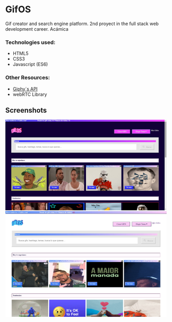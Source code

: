 # GifOS
 Gif creator and search engine platform. 2nd proyect in the full stack web development career. Acámica

 ### Technologies used:
 <ul>
    <li>HTML5</li>
    <li>CSS3</li>
    <li>Javascript (ES6)</li>
 </ul>
 <h3>Other Resources:</h3>
 <ul>
    <li><a href="https://developers.giphy.com/branch/master/docs/api/" target="_blank">Giphy´s API</a></li>
    <li>webRTC Library</li>
 </ul>
 
 <h2>Screenshots</h2>
  <img src = "assets/screenshots/screen_dark.jpg">
  <img src = "assets/screenshots/screen_light.jpg">
